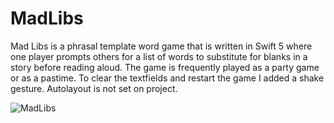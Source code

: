 # MadLibs
Mad Libs is a phrasal template word game that is written in Swift 5 where one player prompts others for a list of words to substitute for blanks in a story before reading aloud. The game is frequently played as a party game or as a pastime.  To clear the textfields and restart the game I added a shake gesture. Autolayout is not set on project.


![MadLibs](https://user-images.githubusercontent.com/24234259/86671835-07963080-bfc4-11ea-89ea-2cc1fcf1c962.gif)


